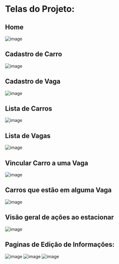 <h1>Telas do Projeto:</h1>


<h2>Home</h2>

![image](https://user-images.githubusercontent.com/74779603/204863873-ce1a5cd8-5a27-4833-931a-62b4d305fabb.png)

 <h2>Cadastro de Carro</h2>
 
![image](https://user-images.githubusercontent.com/74779603/204864140-7504051b-e103-44a5-a8c2-0942cca2c59c.png)

<h2>Cadastro de Vaga</h2>

![image](https://user-images.githubusercontent.com/74779603/204864230-54b63e6c-7593-478b-af43-c8a16c5629a9.png)

<h2>Lista de Carros</h2>

![image](https://user-images.githubusercontent.com/74779603/204864373-ae7076ec-a45d-477a-9a41-ad46757ca28b.png)

<h2>Lista de Vagas</h2>

![image](https://user-images.githubusercontent.com/74779603/204864496-102ade8e-07a4-4df4-8e63-57566a96e60c.png)

<h2>Vincular Carro a uma Vaga</h2>

![image](https://user-images.githubusercontent.com/74779603/204864598-53b54948-3f1b-49d5-8475-7ef468aa18fb.png)

<h2>Carros que estão em alguma Vaga</h2>

![image](https://user-images.githubusercontent.com/74779603/204864726-32c37d58-976e-476b-88a4-3bf76671d780.png)

<h2>Visão geral de ações ao estacionar</h2>

![image](https://user-images.githubusercontent.com/74779603/204864888-bc028d01-d38b-4b74-a773-391ff773a6d2.png)

<h2>Paginas de Edição de Informações:</h2>

![image](https://user-images.githubusercontent.com/74779603/204865348-2f871e46-8ace-4da7-bc48-1bfb09146a25.png)
![image](https://user-images.githubusercontent.com/74779603/204865386-d7a63649-b8e5-4b87-8379-e8d7381c7c50.png)
![image](https://user-images.githubusercontent.com/74779603/204865434-049bd62b-43ad-43bd-ba55-fa68c0cae295.png)








